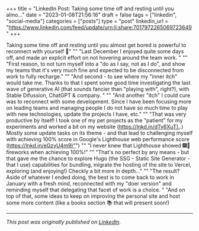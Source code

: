 +++
title = "LinkedIn Post: Taking some time off and resting until you almo..."
date = "2023-01-08T21:56:16"
draft = false
tags = ["linkedin", "social-media"]
categories = ["posts"]
type = "post"
linkedin_url = "https://www.linkedin.com/feed/update/urn:li:share:7017972265069723649"
+++

Taking some time off and resting until you almost get bored is powerful to reconnect with yourself 🥱"
""
"Last December I enjoyed quite some days off, and made an explicit effort on not hovering around the team work. "
""
"First reason, to not turn myself into a "do as I say, not as I do", and show my teams that it's very much fine and expected to be disconnected from work to fully recharge."
""
"And second - to see where my "inner itch" would take me. Thanks to that I spent some good time investigating the last wave of generative AI (that sounds fancier than "playing with", right?), with Stable Difussion, ChatGPT & company. "
""
"And another "itch" I could cure was to reconnect with some development. Since I have been focusing more on leading teams and managing people I do not have so much time to play with new technologies, update the projects I have, etc."
""
"That was very productive by itself! I took one of my pet projects as the "patient" for my experiments and worked a bit on my website ([https://lnkd.in/dTv6XuT).](https://lnkd.in/dTv6XuT).) Mostly some update tasks on its theme - and that lead to challenging myself with achieving 100% score in Google's Lighthouse web performance score ([https://lnkd.in/eGzyU4m9)"](https://lnkd.in/eGzyU4m9)")
""
"I never knew that Lighthouse showed 🎆🎇 fireworks when achieving 100%!"
""
"That's no perfect by any means - but that gave me the chance to explore Hugo (the SSG - Static Site Generator - that I use) capabilities for bundling, migrate the hosting of the site to Vercel, exploring (and enjoying!) Checkly a bit more in depth..."
""
"The result? Aside of whatever I ended doing, the best is to come back to work in January with a fresh mind, reconnected with my "doer version" and reminding myself that delegating that facet of work is a choice. "
"And on top of that, some ideas to keep on improving the personal site and host some more content (like a books section 📚 that will present soon!)

---

*This post was originally published on [LinkedIn](https://www.linkedin.com/in/adrianmoreno/recent-activity/all/).*